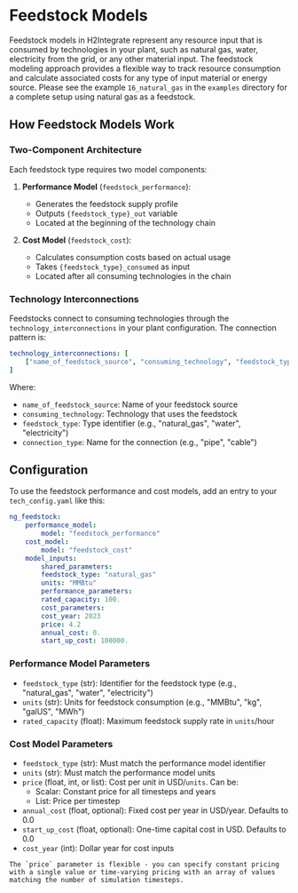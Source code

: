 # Feedstock Models

Feedstock models in H2Integrate represent any resource input that is consumed by technologies in your plant, such as natural gas, water, electricity from the grid, or any other material input.
The feedstock modeling approach provides a flexible way to track resource consumption and calculate associated costs for any type of input material or energy source.
Please see the example `16_natural_gas` in the `examples` directory for a complete setup using natural gas as a feedstock.

## How Feedstock Models Work

### Two-Component Architecture

Each feedstock type requires two model components:

1. **Performance Model** (`feedstock_performance`):
   - Generates the feedstock supply profile
   - Outputs `{feedstock_type}_out` variable
   - Located at the beginning of the technology chain

2. **Cost Model** (`feedstock_cost`):
   - Calculates consumption costs based on actual usage
   - Takes `{feedstock_type}_consumed` as input
   - Located after all consuming technologies in the chain

### Technology Interconnections

Feedstocks connect to consuming technologies through the `technology_interconnections` in your plant configuration. The connection pattern is:

```yaml
technology_interconnections: [
    ["name_of_feedstock_source", "consuming_technology", "feedstock_type", "connection_type"],
]
```

Where:
- `name_of_feedstock_source`: Name of your feedstock source
- `consuming_technology`: Technology that uses the feedstock
- `feedstock_type`: Type identifier (e.g., "natural_gas", "water", "electricity")
- `connection_type`: Name for the connection (e.g., "pipe", "cable")

## Configuration

To use the feedstock performance and cost models, add an entry to your `tech_config.yaml` like this:

```yaml
ng_feedstock:
    performance_model:
        model: "feedstock_performance"
    cost_model:
        model: "feedstock_cost"
    model_inputs:
        shared_parameters:
        feedstock_type: "natural_gas"
        units: "MMBtu"
        performance_parameters:
        rated_capacity: 100.
        cost_parameters:
        cost_year: 2023
        price: 4.2
        annual_cost: 0.
        start_up_cost: 100000.
```

### Performance Model Parameters

- `feedstock_type` (str): Identifier for the feedstock type (e.g., "natural_gas", "water", "electricity")
- `units` (str): Units for feedstock consumption (e.g., "MMBtu", "kg", "galUS", "MWh")
- `rated_capacity` (float): Maximum feedstock supply rate in `units`/hour

### Cost Model Parameters

- `feedstock_type` (str): Must match the performance model identifier
- `units` (str): Must match the performance model units
- `price` (float, int, or list): Cost per unit in USD/`units`. Can be:
  - Scalar: Constant price for all timesteps and years
  - List: Price per timestep
- `annual_cost` (float, optional): Fixed cost per year in USD/year. Defaults to 0.0
- `start_up_cost` (float, optional): One-time capital cost in USD. Defaults to 0.0
- `cost_year` (int): Dollar year for cost inputs

```{tip}
The `price` parameter is flexible - you can specify constant pricing with a single value or time-varying pricing with an array of values matching the number of simulation timesteps.
```
